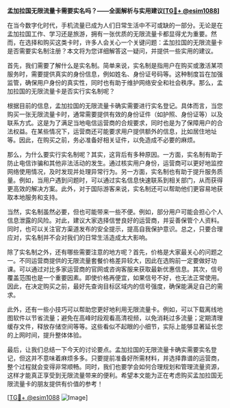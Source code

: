 **孟加拉国无限流量卡需要实名吗？——全面解析与实用建议[[TG💪+ @esim1088](https://t.me/s/esim1088)]**

在当今数字化时代，手机流量已成为人们日常生活中不可或缺的一部分。无论是在孟加拉国工作、学习还是旅游，拥有一张优质的无限流量卡都显得尤为重要。然而，在选择和购买这类卡时，许多人会关心一个关键问题：孟加拉国的无限流量卡是否需要实名制注册？本文将为您详细解答这一疑问，并提供一些实用的建议。

首先，我们需要了解什么是实名制。简单来说，实名制是指用户在购买或激活某项服务时，需要提供真实的身份信息，例如姓名、身份证号码等。这种制度旨在加强监管，确保用户身份的真实性，同时也有助于维护网络安全和社会秩序。那么，孟加拉国的无限流量卡是否实行实名制呢？

根据目前的信息，孟加拉国的无限流量卡确实需要进行实名登记。具体而言，当您购买一张无限流量卡时，通常需要提供有效的身份证件（如护照、身份证等）以及联系方式。这是为了满足当地电信运营商的合规要求，同时也是为了保障用户的合法权益。在某些情况下，运营商还可能要求用户提供额外的信息，比如居住地址等。因此，在购买之前，务必准备好相关证件，以免造成不必要的麻烦。

那么，为什么要实行实名制呢？其实，这背后有多种原因。一方面，实名制有助于防止电信诈骗和其他非法活动的发生。通过核实用户身份，运营商可以更好地监控网络使用情况，及时发现并处理异常行为。另一方面，实名制也有助于提升服务质量。例如，当用户遇到问题时，可以通过实名信息快速联系到相关部门，从而获得更高效的解决方案。此外，对于国际游客来说，实名制还可以帮助他们更容易地获取本地服务和支持。

当然，实名制虽然必要，但也可能带来一些不便。例如，部分用户可能会担心个人信息泄露的风险。对此，建议大家选择信誉良好的运营商，并妥善保管个人资料。同时，也可以关注官方渠道发布的安全提示，提高自我保护意识。总之，只要合理应对，实名制并不会对我们的日常生活造成太大影响。

除了实名制之外，还有哪些需要注意的地方呢？首先，价格是大家最关心的问题之一。不同运营商提供的无限流量套餐价格差异较大，因此在选购前一定要做好功课。可以通过对比多家运营商的官网或咨询客服来获取最新优惠信息。其次，信号覆盖范围也是一个重要因素。即使价格再便宜，如果信号不好，也无法正常使用。因此，在决定购买之前，最好先查询目标区域内的信号强度，确保能满足自己的需求。

此外，还有一些小技巧可以帮助您更好地利用无限流量卡。例如，可以下载离线地图软件以节省流量；避免在高峰时段观看高清视频，以免消耗过多流量；定期清理缓存文件，释放存储空间等等。这些看似不起眼的小细节，实际上能够显著延长您的上网时间，提升整体体验。

最后，让我们总结一下今天的讨论要点。孟加拉国的无限流量卡确实需要实名登记，但这并不意味着麻烦多多。只要提前准备好所需材料，并选择靠谱的运营商，整个过程就会变得非常顺畅。同时，我们也要学会如何合理规划和管理流量资源，这样才能真正享受到无限流量带来的便利。希望本文能为正在考虑购买孟加拉国无限流量卡的朋友提供有价值的参考！

[[TG💪+ @esim1088](https://t.me/s/esim1088) ![Image](https://i.postimg.cc/4NQfJmqS/Snipaste-2025-05-13-00-14-12.png)]
